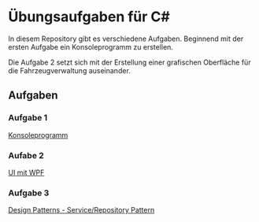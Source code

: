 # Übungsaufgaben für C#

In diesem Repository gibt es verschiedene Aufgaben. 
Beginnend mit der ersten Aufgabe ein Konsoleprogramm zu erstellen.

Die Aufgabe 2 setzt sich mit der Erstellung einer grafischen Oberfläche für die Fahrzeugverwaltung auseinander.

## Aufgaben

### Aufgabe 1
[Konsoleprogramm](https://github.com/NexQueek/FahrzeugVerwaltung/blob/master/1_Console_Exercise.md)

### Aufabe 2
[UI mit WPF](https://github.com/NexQueek/FahrzeugVerwaltung/blob/master/2_UI_Exercise.md)

### Aufgabe 3

[Design Patterns - Service/Repository Pattern](https://github.com/NexQueek/FahrzeugVerwaltung/blob/master/2_Design_Patterns_Exercise.md)

